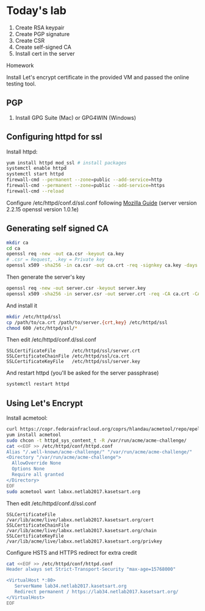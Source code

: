 # Today's lab

1. Create RSA keypair
2. Create PGP signature
3. Create CSR
4. Create self-signed CA
5. Install cert in the server

Homework

Install Let's encrypt certificate in the provided VM and passed the online testing tool.

## PGP

1. Install GPG Suite (Mac) or GPG4WIN (Windows)

## Configuring httpd for ssl

Install httpd:

```sh
yum install httpd mod_ssl # install packages
systemctl enable httpd
systemctl start httpd
firewall-cmd --permanent --zone=public --add-service=http
firewall-cmd --permanent --zone=public --add-service=https
firewall-cmd --reload
```

Configure /etc/httpd/conf.d/ssl.conf following [Mozilla Guide](https://mozilla.github.io/server-side-tls/ssl-config-generator/) (server version 2.2.15 openssl version 1.0.1e)

## Generating self signed CA

```sh
mkdir ca
cd ca
openssl req -new -out ca.csr -keyout ca.key
# .csr = Request, .key = Private key
openssl x509 -sha256 -in ca.csr -out ca.crt -req -signkey ca.key -days 3650
```

Then generate the server's key

```sh
openssl req -new -out server.csr -keyout server.key
openssl x509 -sha256 -in server.csr -out server.crt -req -CA ca.crt -CAkey ca.key -CAcreateserial -days 365
```

And install it

```sh
mkdir /etc/httpd/ssl
cp /path/to/ca.crt /path/to/server.{crt,key} /etc/httpd/ssl
chmod 600 /etc/httpd/ssl/*
```

Then edit /etc/httpd/conf.d/ssl.conf

```
SSLCertificateFile      /etc/httpd/ssl/server.crt
SSLCertificateChainFile /etc/httpd/ssl/ca.crt
SSLCertificateKeyFile   /etc/httpd/ssl/server.key
```

And restart httpd (you'll be asked for the server passphrase)

```sh
systemctl restart httpd
```

## Using Let's Encrypt

Install acmetool:

```sh
curl https://copr.fedorainfracloud.org/coprs/hlandau/acmetool/repo/epel-7/hlandau-acmetool-epel-7.repo -o /etc/yum.repos.d/hlandau-acmetool-epel-7.repo
yum install acmetool
sudo chcon -t httpd_sys_content_t -R /var/run/acme/acme-challenge/
cat <<EOF >> /etc/httpd/conf/httpd.conf
Alias "/.well-known/acme-challenge/" "/var/run/acme/acme-challenge/"
<Directory "/var/run/acme/acme-challenge">
  AllowOverride None
  Options None
  Require all granted
</Directory>
EOF
sudo acmetool want labxx.netlab2017.kasetsart.org
```

Then edit /etc/httpd/conf.d/ssl.conf

```
SSLCertificateFile      /var/lib/acme/live/labxx.netlab2017.kasetsart.org/cert
SSLCertificateChainFile /var/lib/acme/live/labxx.netlab2017.kasetsart.org/chain
SSLCertificateKeyFile   /var/lib/acme/live/labxx.netlab2017.kasetsart.org/privkey
```

Configure HSTS and HTTPS redirect for extra credit

```sh
cat <<EOF >> /etc/httpd/conf/httpd.conf
Header always set Strict-Transport-Security "max-age=15768000"

<VirtualHost *:80>
   ServerName lab34.netlab2017.kasetsart.org
   Redirect permanent / https://lab34.netlab2017.kasetsart.org/
</VirtualHost>
EOF
```
